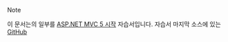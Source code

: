 > [!NOTE]
> 이 문서는의 일부를 [ASP.NET MVC 5 시작](xref:mvc/overview/getting-started/introduction/getting-started) 자습서입니다. 자습서 마지막 소스에 있는 [GitHub](https://github.com/aspnet/Docs/tree/master/aspnet/mvc/overview/getting-started/introduction/sample/MvcMovie/MvcMovie)
